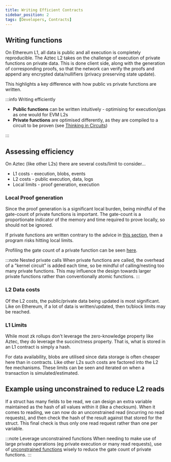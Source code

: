 ```yaml
---
title: Writing Efficient Contracts
sidebar_position: 2
tags: [Developers, Contracts]
---
```


## Writing functions

On Ethereum L1, all data is public and all execution is completely reproducible. The Aztec L2 takes on the challenge of execution of private functions on private data. This is done client side, along with the generation of corresponding proofs, so that the network can verify the proofs and append any encrypted data/nullifiers (privacy preserving state update).

This highlights a key difference with how public vs private functions are written.

:::info Writing efficiently

- **Public functions** can be written intuitively - optimising for execution/gas as one would for EVM L2s
- **Private functions** are optimised differently, as they are compiled to a circuit to be proven (see [Thinking in Circuits](https://noir-lang.org/docs/explainers/explainer-writing-noir))

:::

## Assessing efficiency

On Aztec (like other L2s) there are several costs/limit to consider...

- L1 costs - execution, blobs, events
- L2 costs - public execution, data, logs
- Local limits - proof generation, execution

### Local Proof generation

Since the proof generation is a significant local burden, being mindful of the gate-count of private functions is important. The gate-count is a proportionate indicator of the memory and time required to prove locally, so should not be ignored.

If private functions are written contrary to the advice in [this section](https://noir-lang.org/docs/explainers/explainer-writing-noir#writing-efficient-noir-for-performant-products), then a program risks hitting local limits.

Profiling the gate count of a private function can be seen [here](../developers/tutorials/codealong/contract_tutorials/counter_contract#investigate-the-increment-function).

:::note Nested private calls
When private functions are called, the overhead of a "kernel circuit" is added each time, so be mindful of calling/nesting too many private functions. This may influence the design towards larger private functions rather than conventionally atomic functions.
:::

### L2 Data costs

Of the L2 costs, the public/private data being updated is most significant. Like on Ethereum, if a lot of data is written/updated, then tx/block limits may be reached.

### L1 Limits

While most zk rollups don't leverage the zero-knowledge property like Aztec, they do leverage the succinctness property.
That is, what is stored in an L1 contract is simply a hash.

For data availability, blobs are utilised since data storage is often cheaper here than in contracts. Like other L2s such costs are factored into the L2 fee mechanisms. These limits can be seen and iterated on when a transaction is simulated/estimated.

## Example using unconstrained to reduce L2 reads

If a struct has many fields to be read, we can design an extra variable maintained as the hash of all values within it (like a checksum). When it comes to reading, we can now do an unconstrained read (incurring no read requests), and then check the hash of the result against that stored for the struct. This final check is thus only one read request rather than one per variable.

:::note Leverage unconstrained functions
When needing to make use of large private operations (eg private execution or  many read requests), use of [unconstrained functions](https://noir-lang.org/docs/explainers/explainer-writing-noir#leverage-unconstrained-execution) wisely to reduce the gate count of private functions.
:::
